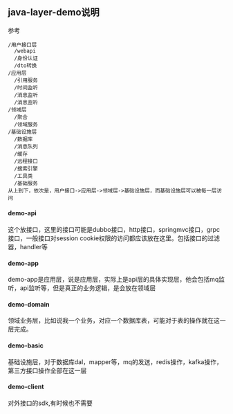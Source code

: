 ## java-layer-demo说明

参考

```
/用户接口层
  /webapi
  /身份认证
  /dto转换
/应用层
  /引用服务
  /时间监听
  /消息监听
  /消息监听
/领域层
  /聚合
  /领域服务
/基础设施层
  /数据库
  /消息队列
  /缓存
  /远程接口
  /搜索引擎
  /工具类
  /基础服务
从上到下，依次是，用户接口->应用层->领域层->基础设施层，而基础设施层可以被每一层访问
```

#### demo-api

这个放接口，这里的接口可能是dubbo接口，http接口，springmvc接口，grpc接口，一般接口对session
cookie权限的访问都应该放在这里。包括接口的过滤器，handler等

#### demo-app

demo-app是应用层，说是应用层，实际上是api层的具体实现层，他会包括mq监听，api监听等，但是真正的业务逻辑，是会放在领域层 

#### demo-domain

领域业务层，比如说我一个业务，对应一个数据库表，可能对于表的操作就在这一层完成。

#### demo-basic

基础设施层，对于数据库dal，mapper等，mq的发送，redis操作，kafka操作，第三方接口操作全部在这一层

#### demo-client

对外接口的sdk,有时候也不需要